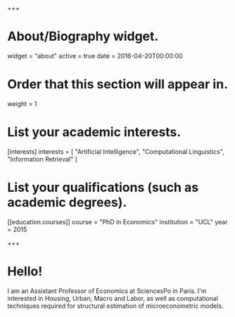 +++
# About/Biography widget.
widget = "about"
active = true
date = 2016-04-20T00:00:00

# Order that this section will appear in.
weight = 1

# List your academic interests.
[interests]
  interests = [
    "Artificial Intelligence",
    "Computational Linguistics",
    "Information Retrieval"
  ]

# List your qualifications (such as academic degrees).
[[education.courses]]
  course = "PhD in Economics"
  institution = "UCL"
  year = 2015

+++

# Hello!

I am an Assistant Professor of Economics at SciencesPo in Paris. I'm interested in Housing, Urban, Macro and Labor, as well as computational techniques required for structural estimation of microeconometric models. 


